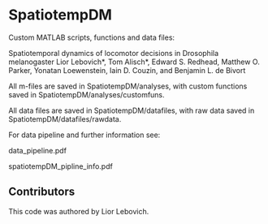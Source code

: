 # SpatiotempDM
Custom MATLAB scripts, functions and data files:

Spatiotemporal dynamics of locomotor decisions in Drosophila melanogaster
Lior Lebovich*, Tom Alisch*, Edward S. Redhead, Matthew O. Parker, Yonatan Loewenstein, Iain D. Couzin, and Benjamin L. de Bivort


All m-files are saved in SpatiotempDM/analyses, with custom functions saved in SpatiotempDM/analyses/customfuns.

All data files are saved in SpatiotempDM/datafiles, with raw data saved in SpatiotempDM/datafiles/rawdata.


For data pipeline and further information see: 

data_pipeline.pdf

spatiotempDM_pipline_info.pdf

Contributors
-------------------

This code was authored by Lior Lebovich.
